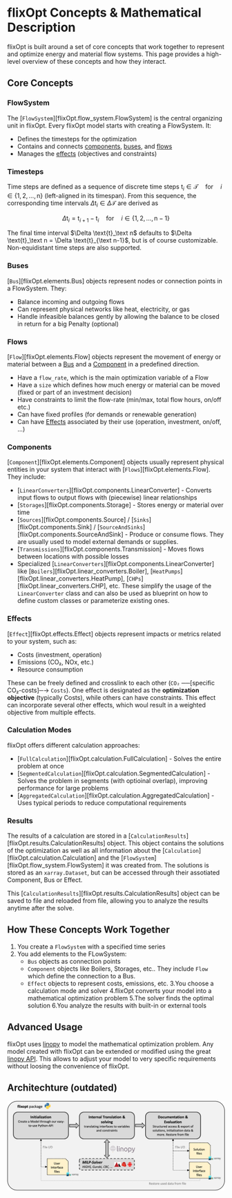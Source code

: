 # flixOpt Concepts & Mathematical Description

flixOpt is built around a set of core concepts that work together to represent and optimize energy and material flow systems. This page provides a high-level overview of these concepts and how they interact.

## Core Concepts

### FlowSystem

The [`FlowSystem`][flixOpt.flow_system.FlowSystem] is the central organizing unit in flixOpt. 
Every flixOpt model starts with creating a FlowSystem. It:

- Defines the timesteps for the optimization
- Contains and connects [components](#components), [buses](#buses), and [flows](#flows)
- Manages the [effects](#effects) (objectives and constraints)

### Timesteps
Time steps are defined as a sequence of discrete time steps $\text{t}_i \in \mathcal{T} \quad \text{for} \quad i \in \{1, 2, \dots, \text{n}\}$ (left-aligned in its timespan).
From this sequence, the corresponding time intervals $\Delta \text{t}_i \in \Delta \mathcal{T}$ are derived as 

$$\Delta \text{t}_i = \text{t}_{i+1} - \text{t}_i \quad \text{for} \quad i \in \{1, 2, \dots, \text{n}-1\}$$

The final time interval $\Delta \text{t}_\text n$ defaults to $\Delta \text{t}_\text n = \Delta \text{t}_{\text n-1}$, but is of course customizable.
Non-equidistant time steps are also supported.

### Buses

[`Bus`][flixOpt.elements.Bus] objects represent nodes or connection points in a FlowSystem. They:

- Balance incoming and outgoing flows
- Can represent physical networks like heat, electricity, or gas 
- Handle infeasible balances gently by allowing the balance to be closed in return for a big Penalty (optional)

### Flows

[`Flow`][flixOpt.elements.Flow] objects represent the movement of energy or material between a [Bus](#buses) and a [Component](#components) in a predefined direction.

- Have a `flow_rate`, which is the main optimization variable of a Flow
- Have a `size` which defines how much energy or material can be moved (fixed or part of an investment decision)
- Have constraints to limit the flow-rate (min/max, total flow hours, on/off etc.)
- Can have fixed profiles (for demands or renewable generation)
- Can have [Effects](#effects) associated by their use (operation, investment, on/off, ...)

### Components

[`Component`][flixOpt.elements.Component] objects usually represent physical entities in your system that interact with [`Flows`][flixOpt.elements.Flow]. They include:

- [`LinearConverters`][flixOpt.components.LinearConverter] - Converts input flows to output flows with (piecewise) linear relationships
- [`Storages`][flixOpt.components.Storage] - Stores energy or material over time
- [`Sources`][flixOpt.components.Source] / [`Sinks`][flixOpt.components.Sink] / [`SourceAndSinks`][flixOpt.components.SourceAndSink] - Produce or consume flows. They are usually used to model external demands or supplies.
- [`Transmissions`][flixOpt.components.Transmission] - Moves flows between locations with possible losses
- Specialized [`LinearConverters`][flixOpt.components.LinearConverter] like [`Boilers`][flixOpt.linear_converters.Boiler], [`HeatPumps`][flixOpt.linear_converters.HeatPump], [`CHPs`][flixOpt.linear_converters.CHP], etc. These simplify the usage of the `LinearConverter` class and can also be used as blueprint on how to define custom classes or parameterize existing ones.

### Effects

[`Effect`][flixOpt.effects.Effect] objects represent impacts or metrics related to your system, such as:

- Costs (investment, operation)
- Emissions (CO₂, NOx, etc.)
- Resource consumption

These can be freely defined and crosslink to each other (`CO₂` ──[specific CO₂-costs]─→ `Costs`).
One effect is designated as the **optimization objective** (typically Costs), while others can have constraints.
This effect can incorporate several other effects, which woul result in a weighted objective from multiple effects.

### Calculation Modes

flixOpt offers different calculation approaches:

- [`FullCalculation`][flixOpt.calculation.FullCalculation] - Solves the entire problem at once
- [`SegmentedCalculation`][flixOpt.calculation.SegmentedCalculation] - Solves the problem in segments (with optioinal overlap), improving performance for large problems
- [`AggregatedCalculation`][flixOpt.calculation.AggregatedCalculation] - Uses typical periods to reduce computational requirements

### Results

The results of a calculation are stored in a [`CalculationResults`][flixOpt.results.CalculationResults] object.
This object contains the solutions of the optimization as well as all information about the [`Calculation`][flixOpt.calculation.Calculation] and the [`FlowSystem`][flixOpt.flow_system.FlowSystem] it was created from.
The solutions is stored as an `xarray.Dataset`, but can be accessed through their assotiated Component, Bus or Effect.

This [`CalculationResults`][flixOpt.results.CalculationResults] object can be saved to file and reloaded from file, allowing you to analyze the results anytime after the solve.

## How These Concepts Work Together

1. You create a `FlowSystem` with a specified time series
2. You add elements to the FLowSystem:
    - `Bus` objects as connection points
    - `Component` objects like Boilers, Storages, etc.. They include `Flow` which define the connection to a Bus.
    - `Effect` objects to represent costs, emissions, etc.
3.You choose a calculation mode and solver
4.flixOpt converts your model into a mathematical optimization problem
5.The solver finds the optimal solution
6.You analyze the results with built-in or external tools

## Advanced Usage
flixOpt uses [linopy](https://github.com/PyPSA/linopy) to model the mathematical optimization problem.
Any model created with flixOpt can be extended or modified using the great [linopy API](https://linopy.readthedocs.io/en/latest/api.html).
This allows to adjust your model to very specific requirements without loosing the convenience of flixOpt.



## Architechture (outdated)
![Architecture](../images/architecture_flixOpt.png)


<!--## Next Steps-->
<!---->
<!--Now that you understand the basic concepts, learn more about each one:-->
<!---->
<!--- [FlowSystem](api/flow_system.md) - Time series and system organization-->
<!--- [Components](api/components.md) - Available component types and how to use them-->
<!--- [Effects](apieffects.md) - Costs, emissions, and other impacts-->
<!--- [Calculation Modes](api/calculation.md) - Different approaches to solving your model-->
